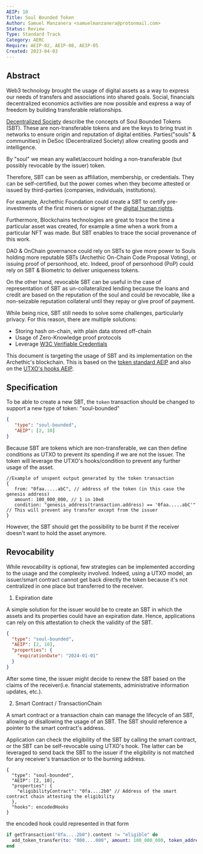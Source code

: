 ```yaml
---
AEIP: 10
Title: Soul Bounded Token
Author: Samuel Manzanera <samuelmanzanera@protonmail.com>
Status: Review
Type: Standard Track
Category: AERC
Require: AEIP-02, AEIP-08, AEIP-05
Created: 2023-04-03
---
```


## Abstract

Web3 technology brought the usage of digital assets as a way to express our needs of transfers and associations into shared goals.
Social, financials decentralized economics activities are now possible and express a way of freedom by building transferable relationships.

[Decentralized Society](https://deliverypdf.ssrn.com/delivery.php?ID=132088086121078005091084073112109108125018001047091022000126083006124121094095123126045055003101126027111029072101098090069064009041023059084025027064118112120103091072003004001116020091083097006084086097119102120065084123008087120094106091015119066093&EXT=pdf&INDEX=TRUE)
describe the concepts of Soul Bounded Tokens (SBT). These are non-transferable tokens and are the keys to bring trust in networks to ensure origin and reputation of digital entities.
Parties("souls" & communities) in DeSoc (Decentralized Society) allow creating goods and intelligence.

By "soul" we mean any wallet/account holding a non-transferable (but possibly revocable by the issuer) token.

Therefore, SBT can be seen as affiliation, membership, or credentials. They can be self-certified, but the power comes when they become attested or issued by third-parties (companies, individuals, institutions).

For example, Archethic Foundation could create a SBT to certify pre-investments of the first miners or signer of the [digital human rights](https://mainnet.archethic.net/explorer/transaction/0000C13373C96538B468CCDAB8F95FDC3744EBFA2CD36A81C3791B2A205705D9C3A2).

Furthermore, Blockchains technologies are great to trace the time a particular asset was created, for example a time when a work from a particular NFT was made.
But SBT enables to trace the social provenance of this work.

DAO & OnChain governance could rely on SBTs to give more power to Souls holding more reputable SBTs (Archethic On-Chain Code Proposal Voting), or issuing proof of personhood, etc.
Indeed, proof of personhood (PoP) could rely on SBT & Biometric to deliver uniqueness tokens.

On the other hand, revocable SBT can be useful in the case of representation of SBT as un-collateralized lending because the loans and credit are based on the reputation of the soul and could be revocable,
like a non-seizable reputation collateral until they repay or give proof of payment.

While being nice, SBT still needs to solve some challenges, particularly privacy. For this reason, there are multiple solutions:
- Storing hash on-chain, with plain data stored off-chain
- Usage of Zero-Knowledge proof protocols
- Leverage [W3C Verifiable Credentials](https://www.w3.org/TR/vc-data-model/)


This document is targeting the usage of SBT and its implementation on the Archethic's blockchain.
This is based on the [token standard AEIP](https://github.com/archethic-foundation/aeip/blob/main/AEIP-02.md) and also on the [UTXO's hooks AEIP](https://github.com/archethic-foundation/aeip/blob/main/AEIP-05.md).

## Specification

To be able to create a new SBT, the `token` transaction should be changed to support a new type of token: "soul-bounded"
```json
{
   "type": "soul-bounded",
   "AEIP": [2, 10]
}
```

Because SBT are tokens which are non-transferable, we can then define conditions as UTXO to prevent its spending if we are not the issuer.
The token will leverage the UTXO's hooks/condition to prevent any further usage of the asset.
```jsonc
//Example of unspent output generated by the token transaction
{
   from: "0faa.....abC", // address of the token (in this case the genesis address)
   amount: 100_000_000, // 1 in 10e8
   condition: "genesis_address(transaction.address) == '0faa.....abC'" // This will prevent any transfer except from the issuer
}
```

However, the SBT should get the possibility to be burnt if the receiver doesn't want to hold the asset anymore.

## Revocability

While revocability is optional, few strategies can be implemented according to the usage and the complexity involved.
Indeed, using a UTXO model, an issuer/smart contract cannot get back directly the token because it's not centralized in one place but transferred to the receiver.

1. Expiration date

A simple solution for the issuer would be to create an SBT in which the assets and its properties could have an expiration date. 
Hence, applications can rely on this attestation to check the validity of the SBT.

```json
{
  "type": "soul-bounded",
  "AEIP": [2, 10],
  "properties": {
    "expirationDate": "2024-01-01"  
  }
}

```

After some time, the issuer might decide to renew the SBT based on the claims of the receiver(i.e. financial statements, administrative information updates, etc.).

2. Smart Contract / TransactionChain

A smart contract or a transaction chain can manage the lifecycle of an SBT, allowing or disallowing the usage of an SBT.
The SBT should reference a pointer to the smart contract's address.

Application can check the eligibility of the SBT by calling the smart contract, or the SBT can be self-revocable using UTXO's hook.
The latter can be leveraged to send back the SBT to the issuer if the eligibility is not matched for any receiver's transaction or to the burning address.

```jsonc
{
  "type": "soul-bounded",
  "AEIP": [2, 10],
  "properties": {
    "eligibilityContract": "0fa....2b0" // Address of the smart contract chain attesting the eligibility
  },
  "hooks": encodedHooks
}
```
the encoded hook could represented in that form
```elixir
if getTransaction("0fa....2b0").content != "eligible" do
  add_token_transfer(to: "000....000", amount: 100_000_000, token_address: "0faa....2b0") # The token is then burnt as not valid anymore
end
```
